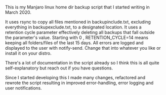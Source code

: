 This is my Manjaro linux home dir backup script that I started writing in March 2020.

It uses rsync to copy all files mentioned in backupinclude.txt, excluding everything 
in backupexclude.txt, to a designated location. It uses a retention cycle parameter 
effectively deleting all backups that fall outside the parameter's value. Starting
with 0 , RETENTION_CYCLE=14 means keeping all folders/files of the last 15 days. 
All errors are logged and displayed to the user with notify-send. Change that into
whatever you like or install it on your distro.

There's a lot of documentation in the script already so I think this is all quite 
self-explanatory but reach out if you have questions.

Since I started developing this I made many changes, refactored and rewrote the
script resulting in improved error-handling, error logging and user notifications. 
